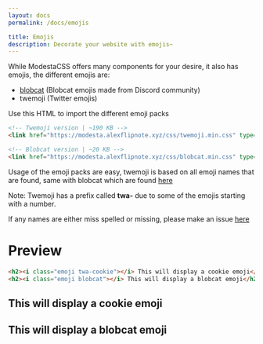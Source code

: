 ```yaml
---
layout: docs
permalink: /docs/emojis

title: Emojis
description: Decorate your website with emojis~
---
```

While ModestaCSS offers many components for your desire, it also has emojis, the different emojis are:
- [blobcat](https://discord.gg/nG8fy52) (Blobcat emojis made from Discord community)
- twemoji (Twitter emojis)

Use this HTML to import the different emoji packs
```html
<!-- Twemoji version | ~190 KB -->
<link href="https://modesta.alexflipnote.xyz/css/twemoji.min.css" type="text/css" rel="stylesheet">

<!-- Blobcat version | ~20 KB -->
<link href="https://modesta.alexflipnote.xyz/css/blobcat.min.css" type="text/css" rel="stylesheet">
```

Usage of the emoji packs are easy, twemoji is based on all emoji names that are found, same with blobcat which are found [here](https://discord.gg/nG8fy52)

Note: Twemoji has a prefix called **twa-** due to some of the emojis starting with a number.

If any names are either miss spelled or missing, please make an issue [here](https://github.com/AlexFlipnote/ModestaCSS/issues)

# Preview
```html
<h2><i class="emoji twa-cookie"></i> This will display a cookie emoji</h2>
<h2><i class="emoji blobcat"></i> This will display a blobcat emoji</h2>
```
<h2><i class="emoji twa-cookie"></i> This will display a cookie emoji</h2>
<h2><i class="emoji blobcat"></i> This will display a blobcat emoji</h2>

